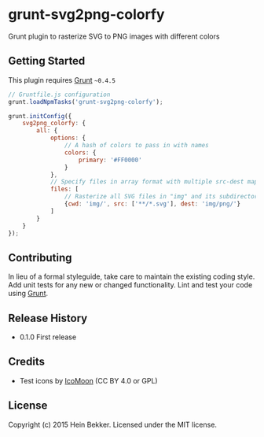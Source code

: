 # grunt-svg2png-colorfy

Grunt plugin to rasterize SVG to PNG images with different colors

## Getting Started
This plugin requires [Grunt](http://gruntjs.com/) `~0.4.5`

````javascript
// Gruntfile.js configuration
grunt.loadNpmTasks('grunt-svg2png-colorfy');

grunt.initConfig({
	svg2png_colorfy: {
		all: {
			options: {
				// A hash of colors to pass in with names
				colors: {
					primary: '#FF0000'
				}
			},
			// Specify files in array format with multiple src-dest mapping
			files: [
				// Rasterize all SVG files in "img" and its subdirectories to "img/png"
				{cwd: 'img/', src: ['**/*.svg'], dest: 'img/png/'}
			]
		}
	}
});
````

## Contributing
In lieu of a formal styleguide, take care to maintain the existing coding style. Add unit tests for any new or changed functionality. Lint and test your code using [Grunt](http://gruntjs.com/).

## Release History
* 0.1.0 First release

## Credits
* Test icons by [IcoMoon](https://icomoon.io) (CC BY 4.0 or GPL)

## License
Copyright (c) 2015 Hein Bekker. Licensed under the MIT license.
